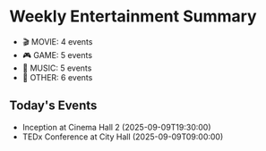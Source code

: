 # Weekly Entertainment Summary

- 🎬 MOVIE: 4 events
- 🎮 GAME: 5 events
- 🎵 MUSIC: 5 events
- 📌 OTHER: 6 events

## Today's Events

- Inception at Cinema Hall 2 (2025-09-09T19:30:00)
- TEDx Conference at City Hall (2025-09-09T09:00:00)